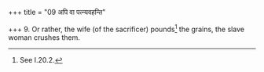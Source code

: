 +++
title = "09 अपि वा पत्न्यवहन्ति"

+++
9. Or rather, the wife (of the sacrificer) pounds[^1] the grains, the slave woman crushes them.

[^1]: See I.20.2.  
